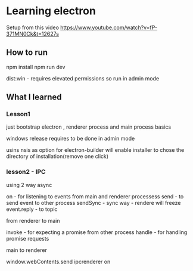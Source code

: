 # Learning electron
Setup from this video 
https://www.youtube.com/watch?v=fP-371MN0Ck&t=12627s


## How to run

npm install
npm run dev

dist:win - requires elevated permissions so run in admin mode

## What I learned

### Lesson1

just bootstrap electron , renderer process and main process basics

windows release requires to be done in admin mode

usins nsis as option for electron-builder will enable installer to chose the directory of installation(remove one click)

### lesson2 - IPC 

using 2 way async 

on - for listening to events from main and renderer processess
send - to send event to other process
sendSync - sync way - rendere will freeze
event.reply - to topic


from renderer to main

invoke -  for expecting a promise from other process
handle -  for handling promise requests

main to renderer

window.webContents.send
ipcrenderer on 